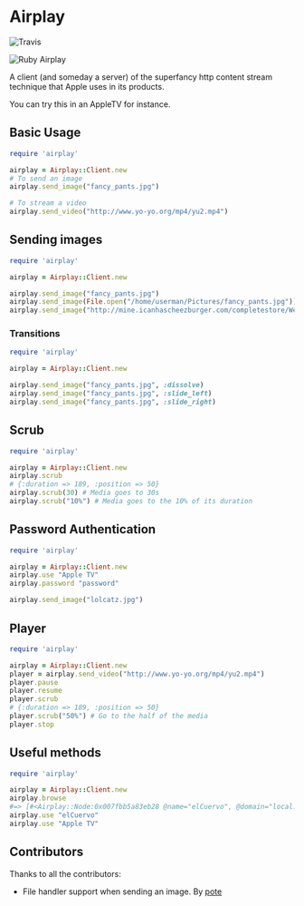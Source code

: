 # Airplay

![Travis](https://secure.travis-ci.org/elcuervo/airplay.png)

![Ruby Airplay](https://github.com/elcuervo/elcuervo.github.com/raw/master/images/posts/airplay/ruby_airplay.png)

A client (and someday a server) of the superfancy http content stream technique
that Apple uses in its products.

You can try this in an AppleTV for instance.

## Basic Usage

```ruby
require 'airplay'

airplay = Airplay::Client.new
# To send an image
airplay.send_image("fancy_pants.jpg")

# To stream a video
airplay.send_video("http://www.yo-yo.org/mp4/yu2.mp4")
```

## Sending images

```ruby
require 'airplay'

airplay = Airplay::Client.new

airplay.send_image("fancy_pants.jpg")
airplay.send_image(File.open("/home/userman/Pictures/fancy_pants.jpg"))
airplay.send_image("http://mine.icanhascheezburger.com/completestore/Wezinyercupz128401525895963750.jpg")
```

### Transitions

```ruby
require 'airplay'

airplay = Airplay::Client.new

airplay.send_image("fancy_pants.jpg", :dissolve)
airplay.send_image("fancy_pants.jpg", :slide_left)
airplay.send_image("fancy_pants.jpg", :slide_right)
```

## Scrub

```ruby
require 'airplay'

airplay = Airplay::Client.new
airplay.scrub
# {:duration => 189, :position => 50}
airplay.scrub(30) # Media goes to 30s
airplay.scrub("10%") # Media goes to the 10% of its duration
```

## Password Authentication

```ruby
require 'airplay'

airplay = Airplay::Client.new
airplay.use "Apple TV"
airplay.password "password"

airplay.send_image("lolcatz.jpg")
```

## Player

```ruby
require 'airplay'

airplay = Airplay::Client.new
player = airplay.send_video("http://www.yo-yo.org/mp4/yu2.mp4")
player.pause
player.resume
player.scrub
# {:duration => 189, :position => 50}
player.scrub("50%") # Go to the half of the media
player.stop
```

## Useful methods

```ruby
require 'airplay'

airplay = Airplay::Client.new
airplay.browse
#=> [#<Airplay::Node:0x007fbb5a83eb28 @name="elCuervo", @domain="local.", @ip="10.1.0.63">, #<Airplay::Node:0x007fbb5a83b0b8 @name="Apple TV", @domain="local.", @ip="10.1.0.220">]
airplay.use "elCuervo"
airplay.use "Apple TV"
```

## Contributors

Thanks to all the contributors:

  * File handler support when sending an image. By [pote](http://github.com/pote)
